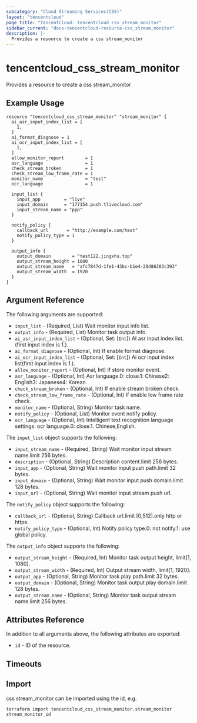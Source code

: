 ```yaml
---
subcategory: "Cloud Streaming Services(CSS)"
layout: "tencentcloud"
page_title: "TencentCloud: tencentcloud_css_stream_monitor"
sidebar_current: "docs-tencentcloud-resource-css_stream_monitor"
description: |-
  Provides a resource to create a css stream_monitor
---
```


# tencentcloud_css_stream_monitor

Provides a resource to create a css stream_monitor

## Example Usage

```hcl
resource "tencentcloud_css_stream_monitor" "stream_monitor" {
  ai_asr_input_index_list = [
    1,
  ]
  ai_format_diagnose = 1
  ai_ocr_input_index_list = [
    1,
  ]
  allow_monitor_report        = 1
  asr_language                = 1
  check_stream_broken         = 1
  check_stream_low_frame_rate = 1
  monitor_name                = "test"
  ocr_language                = 1

  input_list {
    input_app         = "live"
    input_domain      = "177154.push.tlivecloud.com"
    input_stream_name = "ppp"
  }

  notify_policy {
    callback_url       = "http://example.com/test"
    notify_policy_type = 1
  }

  output_info {
    output_domain        = "test122.jingxhu.top"
    output_stream_height = 1080
    output_stream_name   = "afc7847d-1fe1-43bc-b1e4-20d86303c393"
    output_stream_width  = 1920
  }
}
```

## Argument Reference

The following arguments are supported:

* `input_list` - (Required, List) Wait monitor input info list.
* `output_info` - (Required, List) Monitor task output info.
* `ai_asr_input_index_list` - (Optional, Set: [`Int`]) AI asr input index list.(first input index is 1.).
* `ai_format_diagnose` - (Optional, Int) If enable format diagnose.
* `ai_ocr_input_index_list` - (Optional, Set: [`Int`]) Ai ocr input index list(first input index is 1.).
* `allow_monitor_report` - (Optional, Int) If store monitor event.
* `asr_language` - (Optional, Int) Asr language.0: close.1: Chinese2: English3: Japanese4: Korean.
* `check_stream_broken` - (Optional, Int) If enable stream broken check.
* `check_stream_low_frame_rate` - (Optional, Int) If enable low frame rate check.
* `monitor_name` - (Optional, String) Monitor task name.
* `notify_policy` - (Optional, List) Monitor event notify policy.
* `ocr_language` - (Optional, Int) Intelligent text recognition language settings: ocr language.0: close.1. Chinese,English.

The `input_list` object supports the following:

* `input_stream_name` - (Required, String) Wait monitor input stream name.limit 256 bytes.
* `description` - (Optional, String) Description content.limit 256 bytes.
* `input_app` - (Optional, String) Wait monitor input push path.limit 32 bytes.
* `input_domain` - (Optional, String) Wait monitor input push domain.limit 128 bytes.
* `input_url` - (Optional, String) Wait monitor input stream push url.

The `notify_policy` object supports the following:

* `callback_url` - (Optional, String) Callback url.limit [0,512].only http or https.
* `notify_policy_type` - (Optional, Int) Notify policy type.0: not notify.1: use global policy.

The `output_info` object supports the following:

* `output_stream_height` - (Required, Int) Monitor task output height, limit[1, 1080].
* `output_stream_width` - (Required, Int) Output stream width, limit[1, 1920].
* `output_app` - (Optional, String) Monitor task play path.limit 32 bytes.
* `output_domain` - (Optional, String) Monitor task output play domain.limit 128 bytes.
* `output_stream_name` - (Optional, String) Monitor task output stream name.limit 256 bytes.

## Attributes Reference

In addition to all arguments above, the following attributes are exported:

* `id` - ID of the resource.



## Timeouts

<no value>


## Import

css stream_monitor can be imported using the id, e.g.

```
terraform import tencentcloud_css_stream_monitor.stream_monitor stream_monitor_id
```

